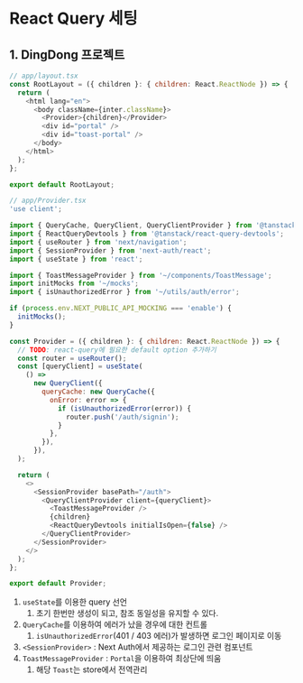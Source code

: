 # React Query 세팅

## 1. DingDong 프로젝트

```js
// app/layout.tsx
const RootLayout = ({ children }: { children: React.ReactNode }) => {
  return (
    <html lang="en">
      <body className={inter.className}>
        <Provider>{children}</Provider>
        <div id="portal" />
        <div id="toast-portal" />
      </body>
    </html>
  );
};

export default RootLayout;

// app/Provider.tsx
'use client';

import { QueryCache, QueryClient, QueryClientProvider } from '@tanstack/react-query';
import { ReactQueryDevtools } from '@tanstack/react-query-devtools';
import { useRouter } from 'next/navigation';
import { SessionProvider } from 'next-auth/react';
import { useState } from 'react';

import { ToastMessageProvider } from '~/components/ToastMessage';
import initMocks from '~/mocks';
import { isUnauthorizedError } from '~/utils/auth/error';

if (process.env.NEXT_PUBLIC_API_MOCKING === 'enable') {
  initMocks();
}

const Provider = ({ children }: { children: React.ReactNode }) => {
  // TODO: react-query에 필요한 default option 추가하기
  const router = useRouter();
  const [queryClient] = useState(
    () =>
      new QueryClient({
        queryCache: new QueryCache({
          onError: error => {
            if (isUnauthorizedError(error)) {
              router.push('/auth/signin');
            }
          },
        }),
      }),
  );

  return (
    <>
      <SessionProvider basePath="/auth">
        <QueryClientProvider client={queryClient}>
          <ToastMessageProvider />
          {children}
          <ReactQueryDevtools initialIsOpen={false} />
        </QueryClientProvider>
      </SessionProvider>
    </>
  );
};

export default Provider;

```
1. `useState`를 이용한 query 선언
   1. 초기 한번만 생성이 되고, 참조 동일성을 유지할 수 있다.
2. `QueryCache`를 이용하여 에러가 났을 경우에 대한 컨트롤
   1. `isUnauthorizedError`(401 / 403 에러)가 발생하면 로그인 페이지로 이동
3. `<SessionProvider>` : Next Auth에서 제공하는 로그인 관련 컴포넌트
4. `ToastMessageProvider` : `Portal`을 이용하여 최상단에 띄움
   1. 해당 `Toast`는 store에서 전역관리